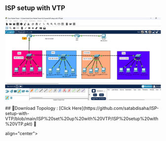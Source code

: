

## ISP setup with VTP

<p align="center">
  <img src="https://github.com/satabdisaha/ISP-setup-with-VTP/blob/main/isp_set_up_with_VTP.png" alt="Let's Get Started">
</p>
## 📁Download Topology :   [Click Here](https://github.com/satabdisaha/ISP-setup-with-VTP/blob/main/ISP%20set%20up%20with%20VTP/ISP%20setup%20with%20VTP.pkt)  🔫<br>

<p> align="center">
</p>
